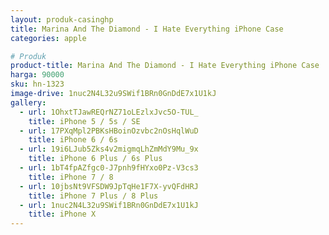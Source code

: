 ```yaml
---
layout: produk-casinghp
title: Marina And The Diamond - I Hate Everything iPhone Case
categories: apple

# Produk
product-title: Marina And The Diamond - I Hate Everything iPhone Case
harga: 90000
sku: hn-1323
image-drive: 1nuc2N4L32u9SWif1BRn0GnDdE7x1U1kJ
gallery:
  - url: 1OhxtTJawREQrNZ71oLEzlxJvc5O-TUL_
    title: iPhone 5 / 5s / SE
  - url: 17PXqMpl2PBKsHBoinOzvbc2nOsHqlWuD
    title: iPhone 6 / 6s
  - url: 19i6LJub5Zks4v2migmqLhZmMdY9Mu_9x
    title: iPhone 6 Plus / 6s Plus
  - url: 1bT4fpAZfgc0-J7pnh9fHYxo0Pz-V3cs3
    title: iPhone 7 / 8
  - url: 10jbsNt9VFSDW9JpTqHe1F7X-yvQFdHRJ
    title: iPhone 7 Plus / 8 Plus
  - url: 1nuc2N4L32u9SWif1BRn0GnDdE7x1U1kJ
    title: iPhone X
---
```

